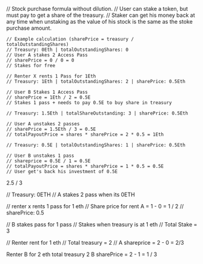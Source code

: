 // Stock purchase formula without dilution.
// User can stake a token, but must pay to get a share of the treasury.
// Staker can get his money back at any time when unstaking as the value of his stock is the same as the stoke purchase amount.

    // Example calculation (sharePrice = treasury / totalOutstandingShares)
    // Treasury: 0Eth | totalOutstandingShares: 0
    // User A stakes 2 Access Pass
    // sharePrice = 0 / 0 = 0
    // Stakes for free

    // Renter X rents 1 Pass for 1Eth
    // Treasury: 1Eth | totalOutstandingShares: 2 | sharePrice: 0.5Eth

    // User B Stakes 1 Access Pass
    // sharePrice = 1Eth / 2 = 0.5E
    // Stakes 1 pass + needs to pay 0.5E to buy share in treasury

    // Treasury: 1.5Eth | totalShareOutstanding: 3 | sharePrice: 0.5Eth

    // User A unstakes 2 passes
    // sharePrice = 1.5Eth / 3 = 0.5E
    // totalPayoutPrice = shares * sharePrice = 2 * 0.5 = 1Eth

    // Treasury: 0.5E | totalOutstandingShares: 1 | sharePrice: 0.5Eth

    // User B unstakes 1 pass
    // shareprice = 0.5E / 1 = 0.5E
    // totalPayoutPrice = shares * sharePrice = 1 * 0.5 = 0.5E
    // User get's back his investment of 0.5E

2.5 / 3

// Treasury: 0ETH
// A stakes 2 pass when its 0ETH

// renter x rents 1 pass for 1 eth
// Share price for rent A = 1 - 0 = 1 / 2
// sharePrice: 0.5

// B stakes pass for 1 pass
// Stakes when treasury is at 1 eth
// Total Stake = 3

// Renter rent for 1 eth
// Total treasury = 2
// A shareprice = 2 - 0 = 2/3

Renter B for 2 eth
total treasury 2
B sharePrice = 2 - 1 = 1 / 3
